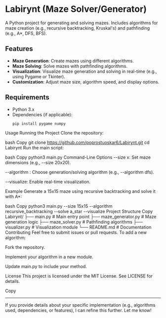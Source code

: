 # Labirynt (Maze Solver/Generator)

A Python project for generating and solving mazes. Includes algorithms for maze creation (e.g., recursive backtracking, Kruskal's) and pathfinding (e.g., A*, DFS, BFS).

## Features

- **Maze Generation**: Create mazes using different algorithms.
- **Maze Solving**: Solve mazes with pathfinding algorithms.
- **Visualization**: Visualize maze generation and solving in real-time (e.g., using Pygame or Tkinter).
- **Customization**: Adjust maze size, algorithm speed, and display options.

## Requirements

- Python 3.x
- Dependencies (if applicable):
  ```bash
  pip install pygame numpy
Usage
Running the Project
Clone the repository:

bash
Copy
git clone https://github.com/poprostuoskar6/Labirynt.git
cd Labirynt
Run the main script:

bash
Copy
python3 main.py
Command-Line Options
--size <rows>x<cols>: Set maze dimensions (e.g., --size 20x20).

--algorithm <name>: Choose generation/solving algorithm (e.g., --algorithm dfs).

--visualize: Enable real-time visualization.

Example
Generate a 15x15 maze using recursive backtracking and solve it with A*:

bash
Copy
python3 main.py --size 15x15 --algorithm recursive_backtracking --solve a_star --visualize
Project Structure
Copy
Labirynt/
├── main.py            # Main entry point
├── maze_generator.py  # Maze generation logic
├── maze_solver.py     # Pathfinding algorithms
├── visualizer.py      # Visualization module
└── README.md          # Documentation
Contributing
Feel free to submit issues or pull requests. To add a new algorithm:

Fork the repository.

Implement your algorithm in a new module.

Update main.py to include your method.

License
This project is licensed under the MIT License. See LICENSE for details.

Copy

---

If you provide details about your specific implementation (e.g., algorithms used, dependencies, or features), I can refine this further. Let me know!
